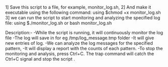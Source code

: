 1] Save this script to a file, for example, monitor_log.sh, 
2] And make it executable using the following command: using $chmod +x monitor_log.sh
3] we can  run the script to start monitoring and analyzing the specified log file: using $./monitor_log.sh or bash monitor_log.sh

Description:-
-While the script is running, it will continuously monitor the log file
-The log will save in  for eg /tmp/log_message.tmp folder
-It will give new entries of log.
-We can analyze the log messages for the specified pattern,
-It will display a report with the counts of each pattern. 
-To stop the monitoring and analysis, press Ctrl+C. The trap command will catch the Ctrl+C signal and stop the script .






